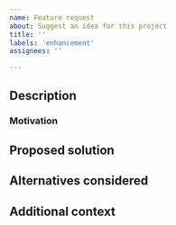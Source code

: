 ```yaml
---
name: Feature request
about: Suggest an idea for this project
title: ''
labels: 'enhancement'
assignees: ''

---
```


## Description

<!-- Please include a clear and concise description of the feature you are requesting. -->

### Motivation

<!-- Please explain the motivation behind this feature request. -->

## Proposed solution

<!-- Please include a clear and concise description of the solution you'd like. -->

## Alternatives considered

<!-- If you have considered any alternative solutions, please list them here. -->

## Additional context

<!-- Add any other context or screenshots about the feature request here. -->
